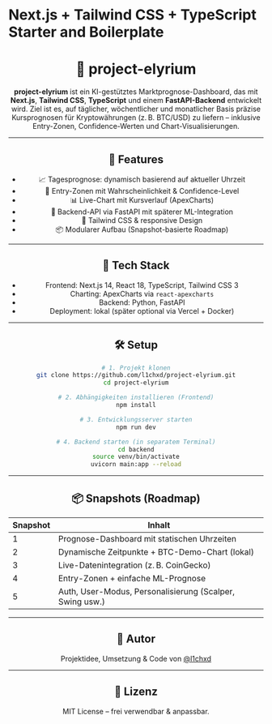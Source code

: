 # Next.js + Tailwind CSS + TypeScript Starter and Boilerplate

<div align="center">

# 🧠 project-elyrium

**project-elyrium** ist ein KI-gestütztes Marktprognose-Dashboard, das mit **Next.js**, **Tailwind CSS**, **TypeScript** und einem **FastAPI-Backend** entwickelt wird. Ziel ist es, auf täglicher, wöchentlicher und monatlicher Basis präzise Kursprognosen für Kryptowährungen (z. B. BTC/USD) zu liefern – inklusive Entry-Zonen, Confidence-Werten und Chart-Visualisierungen.

---

## 🚀 Features

- 📈 Tagesprognose: dynamisch basierend auf aktueller Uhrzeit
- 🎯 Entry-Zonen mit Wahrscheinlichkeit & Confidence-Level
- 📊 Live-Chart mit Kursverlauf (ApexCharts)
- 🤖 Backend-API via FastAPI mit späterer ML-Integration
- 💨 Tailwind CSS & responsive Design
- 📦 Modularer Aufbau (Snapshot-basierte Roadmap)

---

## 🧩 Tech Stack

- Frontend: Next.js 14, React 18, TypeScript, Tailwind CSS 3
- Charting: ApexCharts via `react-apexcharts`
- Backend: Python, FastAPI
- Deployment: lokal (später optional via Vercel + Docker)

---

## 🛠 Setup

```bash
# 1. Projekt klonen
git clone https://github.com/l1chxd/project-elyrium.git
cd project-elyrium

# 2. Abhängigkeiten installieren (Frontend)
npm install

# 3. Entwicklungsserver starten
npm run dev

# 4. Backend starten (in separatem Terminal)
cd backend
source venv/bin/activate
uvicorn main:app --reload
```

---

## 📦 Snapshots (Roadmap)

| Snapshot | Inhalt                                                           |
|----------|------------------------------------------------------------------|
| 1        | Prognose-Dashboard mit statischen Uhrzeiten                     |
| 2        | Dynamische Zeitpunkte + BTC-Demo-Chart (lokal)                  |
| 3        | Live-Datenintegration (z. B. CoinGecko)                          |
| 4        | Entry-Zonen + einfache ML-Prognose                              |
| 5        | Auth, User-Modus, Personalisierung (Scalper, Swing usw.)        |

---

## 🧠 Autor

Projektidee, Umsetzung & Code von [@l1chxd](https://github.com/l1chxd)

---

## 📝 Lizenz

MIT License – frei verwendbar & anpassbar.
